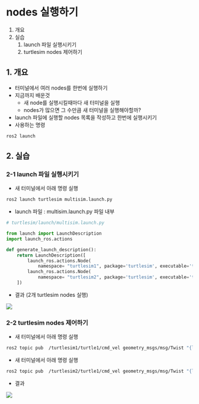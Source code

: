 # nodes 실행하기
1. 개요
2. 실습
   1. launch 파일 실행시키기
   2. turtlesim nodes 제어하기

## 1. 개요
* 터미널에서 여러 nodes를 한번에 실행하기
* 지금까지 배운것
  * 새 node를 실행시킬때마다 새 터미널을 실행
  * nodes가 많으면 그 수만큼 새 터미널을 실행해야할까?
* launch 파일에 실행할 nodes 목록을 작성하고 한번에 실행시키기
* 사용하는 명령
```bash
ros2 launch
```

## 2. 실습
### 2-1 launch 파일 실행시키기
* 새 터미널에서 아래 명령 실행
```bash
ros2 launch turtlesim multisim.launch.py
```

* launch 파일 : multisim.launch.py 파일 내부
```python
# turtlesim/launch/multisim.launch.py

from launch import LaunchDescription
import launch_ros.actions

def generate_launch_description():
    return LaunchDescription([
        launch_ros.actions.Node(
            namespace= "turtlesim1", package='turtlesim', executable='turtlesim_node', output='screen'),
        launch_ros.actions.Node(
            namespace= "turtlesim2", package='turtlesim', executable='turtlesim_node', output='screen'),
    ])
```

* 결과 (2개 turtlesim nodes 실행)

![](https://docs.ros.org/en/foxy/_images/turtlesim_multisim.png)


### 2-2 turtlesim nodes 제어하기
* 새 터미널에서 아래 명령 실행
```bash
ros2 topic pub  /turtlesim1/turtle1/cmd_vel geometry_msgs/msg/Twist "{linear: {x: 2.0, y: 0.0, z: 0.0}, angular: {x: 0.0, y: 0.0, z: 1.8}}"

```

* 새 터미널에서 아래 명령 실행
```bash
ros2 topic pub  /turtlesim2/turtle1/cmd_vel geometry_msgs/msg/Twist "{linear: {x: 2.0, y: 0.0, z: 0.0}, angular: {x: 0.0, y: 0.0, z: -1.8}}"
```

* 결과

![](https://docs.ros.org/en/foxy/_images/turtlesim_multisim_spin.png)
